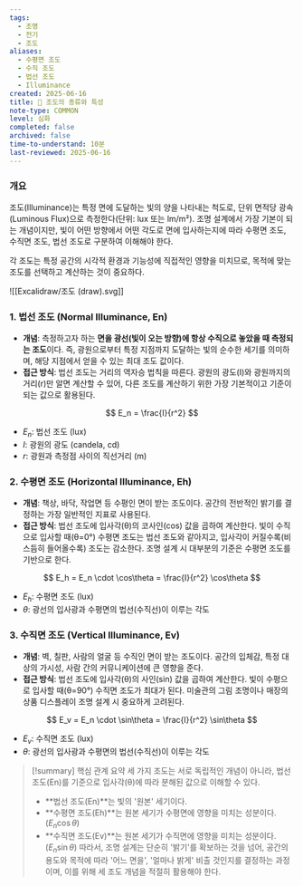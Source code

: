 ```yaml
---
tags:
  - 조명
  - 전기
  - 조도
aliases:
  - 수평면 조도
  - 수직 조도
  - 법선 조도
  - Illuminance
created: 2025-06-16
title: 📝 조도의 종류와 특성
note-type: COMMON
level: 심화
completed: false
archived: false
time-to-understand: 10분
last-reviewed: 2025-06-16
---
```

### 개요
조도(Illuminance)는 특정 면에 도달하는 빛의 양을 나타내는 척도로, 단위 면적당 광속(Luminous Flux)으로 측정한다(단위: lux 또는 lm/m²). 조명 설계에서 가장 기본이 되는 개념이지만, 빛이 어떤 방향에서 어떤 각도로 면에 입사하는지에 따라 수평면 조도, 수직면 조도, 법선 조도로 구분하여 이해해야 한다.

각 조도는 특정 공간의 시각적 환경과 기능성에 직접적인 영향을 미치므로, 목적에 맞는 조도를 선택하고 계산하는 것이 중요하다.

![[Excalidraw/조도 (draw).svg]]

### 1. 법선 조도 (Normal Illuminance, En)

- **개념**: 측정하고자 하는 **면을 광선(빛이 오는 방향)에 항상 수직으로 놓았을 때 측정되는 조도**이다. 즉, 광원으로부터 특정 지점까지 도달하는 빛의 순수한 세기를 의미하며, 해당 지점에서 얻을 수 있는 최대 조도 값이다.
- **접근 방식**: 법선 조도는 거리의 역자승 법칙을 따른다. 광원의 광도(I)와 광원까지의 거리(r)만 알면 계산할 수 있어, 다른 조도를 계산하기 위한 가장 기본적이고 기준이 되는 값으로 활용된다.

$$
E_n = \frac{I}{r^2}
$$
- $E_n$: 법선 조도 (lux)
- $I$: 광원의 광도 (candela, cd)
- $r$: 광원과 측정점 사이의 직선거리 (m)

### 2. 수평면 조도 (Horizontal Illuminance, Eh)

- **개념**: 책상, 바닥, 작업면 등 수평인 면이 받는 조도이다. 공간의 전반적인 밝기를 결정하는 가장 일반적인 지표로 사용된다.
- **접근 방식**: 법선 조도에 입사각(θ)의 코사인(cos) 값을 곱하여 계산한다. 빛이 수직으로 입사할 때(θ=0°) 수평면 조도는 법선 조도와 같아지고, 입사각이 커질수록(비스듬히 들어올수록) 조도는 감소한다. 조명 설계 시 대부분의 기준은 수평면 조도를 기반으로 한다.

$$
E_h = E_n \cdot \cos\theta = \frac{I}{r^2} \cos\theta
$$
- $E_h$: 수평면 조도 (lux)
- $\theta$: 광선의 입사광과 수평면의 법선(수직선)이 이루는 각도

### 3. 수직면 조도 (Vertical Illuminance, Ev)

- **개념**: 벽, 칠판, 사람의 얼굴 등 수직인 면이 받는 조도이다. 공간의 입체감, 특정 대상의 가시성, 사람 간의 커뮤니케이션에 큰 영향을 준다.
- **접근 방식**: 법선 조도에 입사각(θ)의 사인(sin) 값을 곱하여 계산한다. 빛이 수평으로 입사할 때(θ=90°) 수직면 조도가 최대가 된다. 미술관의 그림 조명이나 매장의 상품 디스플레이 조명 설계 시 중요하게 고려된다.

$$
E_v = E_n \cdot \sin\theta = \frac{I}{r^2} \sin\theta
$$
- $E_v$: 수직면 조도 (lux)
- $\theta$: 광선의 입사광과 수평면의 법선(수직선)이 이루는 각도

>[!summary] 핵심 관계 요약
>세 가지 조도는 서로 독립적인 개념이 아니라, 법선 조도(En)를 기준으로 입사각(θ)에 따라 분해된 값으로 이해할 수 있다.
>- **법선 조도(En)**는 빛의 '원본' 세기이다.
>- **수평면 조도(Eh)**는 원본 세기가 수평면에 영향을 미치는 성분이다. ($E_n \cos\theta$)
>- **수직면 조도(Ev)**는 원본 세기가 수직면에 영향을 미치는 성분이다. ($E_n \sin\theta$)
>따라서, 조명 설계는 단순히 '밝기'를 확보하는 것을 넘어, 공간의 용도와 목적에 따라 '어느 면을', '얼마나 밝게' 비출 것인지를 결정하는 과정이며, 이를 위해 세 조도 개념을 적절히 활용해야 한다. 